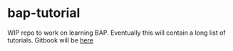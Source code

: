 # bap-tutorial

WIP repo to work on learning BAP. Eventually this will contain a long list of tutorials. Gitbook will be [here](https://chasekanipe.gitbook.io/bap-book/)

